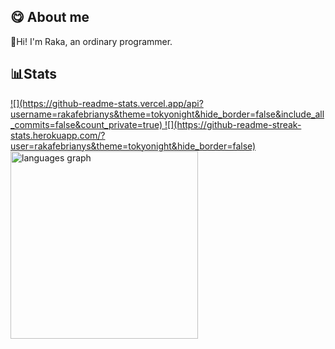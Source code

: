 ## 😋 About me
👋Hi! I'm Raka, an ordinary programmer.

## 📊Stats
<p align="left">
<a href="https://github.com/rakafebriansy">
  ![](https://github-readme-stats.vercel.app/api?username=rakafebrianys&theme=tokyonight&hide_border=false&include_all_commits=false&count_private=true) 
  ![](https://github-readme-streak-stats.herokuapp.com/?user=rakafebrianys&theme=tokyonight&hide_border=false)
    <img src="https://github-readme-stats.vercel.app/api/top-langs?username=rakafebrianys&locale=en&hide_title=false&layout=compact&card_width=320&langs_count=10&theme=tokyonight&hide_border=false&order=2" height="300" alt="languages graph"  />
   
</a>
</p>
